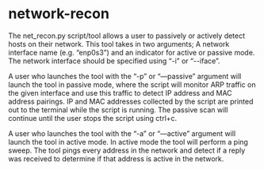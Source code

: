 # network-recon

The net_recon.py script/tool allows a user to passively or actively detect hosts on their network. This tool takes in two arguments; A network interface name (e.g. “enp0s3”) and an indicator for active or passive mode. The network interface should be specified using “-i” or “--iface”.  

A user who launches the tool with the “-p” or “—passive” argument will launch the tool in passive mode, where the script will monitor ARP traffic on the given interface and use this traffic to detect IP address and MAC address pairings. IP and MAC addresses collected by the script are printed out to the terminal while the script is running. The passive scan will continue until the user stops the script using ctrl+c. 

A user who launches the tool with the “-a” or “—active” argument will launch the tool in active mode. In active mode the tool will perform a ping sweep. The tool pings every address in the network and detect if a reply was received to determine if that address is active in the network. 

